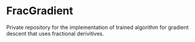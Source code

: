 # FracGradient
Private repository for the implementation of trained algorithm for gradient descent that uses fractional derivitives.
